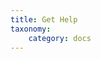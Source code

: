 ```yaml
---
title: Get Help
taxonomy:
    category: docs
---
```

<script>
  ((window.gitter = {}).chat = {}).options = {
    room: 'infiverve/getflint'
  };
</script>
<script src="https://sidecar.gitter.im/dist/sidecar.v1.js" async defer></script>
